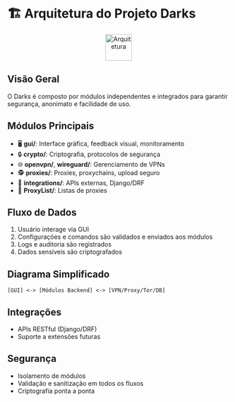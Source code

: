 # 🏗️ Arquitetura do Projeto Darks

<p align="center">
  <img src="https://img.icons8.com/fluency/96/flow-chart.png" alt="Arquitetura" width="60"/>
</p>

## Visão Geral
O Darks é composto por módulos independentes e integrados para garantir segurança, anonimato e facilidade de uso.

## Módulos Principais
- 🖥️ **gui/**: Interface gráfica, feedback visual, monitoramento
- 🔒 **crypto/**: Criptografia, protocolos de segurança
- 🌐 **openvpn/**, **wireguard/**: Gerenciamento de VPNs
- 🕵️ **proxies/**: Proxies, proxychains, upload seguro
- 🔗 **integrations/**: APIs externas, Django/DRF
- 📄 **ProxyList/**: Listas de proxies

## Fluxo de Dados
1. Usuário interage via GUI
2. Configurações e comandos são validados e enviados aos módulos
3. Logs e auditoria são registrados
4. Dados sensíveis são criptografados

## Diagrama Simplificado
```
[GUI] <-> [Módulos Backend] <-> [VPN/Proxy/Tor/DB]
```

## Integrações
- APIs RESTful (Django/DRF)
- Suporte a extensões futuras

## Segurança
- Isolamento de módulos
- Validação e sanitização em todos os fluxos
- Criptografia ponta a ponta
